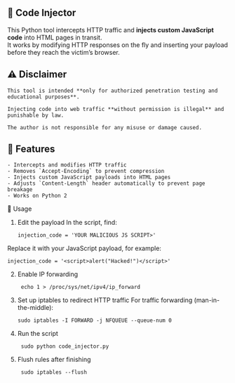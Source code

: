 ## 🚩 Code Injector 

This Python tool intercepts HTTP traffic and **injects custom JavaScript code** into HTML pages in transit.  
It works by modifying HTTP responses on the fly and inserting your payload before they reach the victim’s browser.

## ⚠ Disclaimer

    This tool is intended **only for authorized penetration testing and educational purposes**.  

    Injecting code into web traffic **without permission is illegal** and punishable by law.  

    The author is not responsible for any misuse or damage caused.

## 📌 Features
    - Intercepts and modifies HTTP traffic
    - Removes `Accept-Encoding` to prevent compression
    - Injects custom JavaScript payloads into HTML pages
    - Adjusts `Content-Length` header automatically to prevent page breakage
    - Works on Python 2

🚀 Usage
1. Edit the payload
In the script, find:

       injection_code = 'YOUR MALICIOUS JS SCRIPT>'

Replace it with your JavaScript payload, for example:   

    injection_code = '<script>alert("Hacked!")</script>'

2. Enable IP forwarding

        echo 1 > /proc/sys/net/ipv4/ip_forward

3. Set up iptables to redirect HTTP traffic
For traffic forwarding (man-in-the-middle):

       sudo iptables -I FORWARD -j NFQUEUE --queue-num 0

4. Run the script

        sudo python code_injector.py

5. Flush rules after finishing

        sudo iptables --flush   
   
   
    
